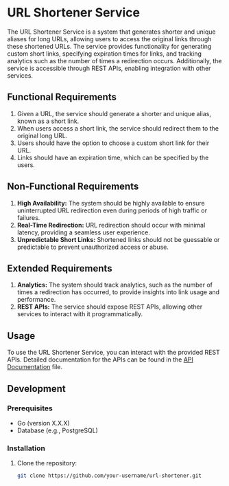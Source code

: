 # URL Shortener Service

The URL Shortener Service is a system that generates shorter and unique aliases for long URLs, allowing users to access the original links through these shortened URLs. The service provides functionality for generating custom short links, specifying expiration times for links, and tracking analytics such as the number of times a redirection occurs. Additionally, the service is accessible through REST APIs, enabling integration with other services.

## Functional Requirements

1. Given a URL, the service should generate a shorter and unique alias, known as a short link.
2. When users access a short link, the service should redirect them to the original long URL.
3. Users should have the option to choose a custom short link for their URL.
4. Links should have an expiration time, which can be specified by the users.

## Non-Functional Requirements

1. **High Availability:** The system should be highly available to ensure uninterrupted URL redirection even during periods of high traffic or failures.
2. **Real-Time Redirection:** URL redirection should occur with minimal latency, providing a seamless user experience.
3. **Unpredictable Short Links:** Shortened links should not be guessable or predictable to prevent unauthorized access or abuse.

## Extended Requirements

1. **Analytics:** The system should track analytics, such as the number of times a redirection has occurred, to provide insights into link usage and performance.
2. **REST APIs:** The service should expose REST APIs, allowing other services to interact with it programmatically.

## Usage

To use the URL Shortener Service, you can interact with the provided REST APIs. Detailed documentation for the APIs can be found in the [API Documentation](api.md) file.

## Development

### Prerequisites

- Go (version X.X.X)
- Database (e.g., PostgreSQL)

### Installation

1. Clone the repository:

   ```bash
   git clone https://github.com/your-username/url-shortener.git
